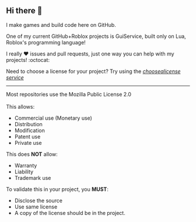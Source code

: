 ## Hi there 👋

I make games and build code here on GitHub.

One of my current GitHub+Roblox projects is GuiService, built only on Lua, Roblox's programming language!

I really :heart: issues and pull requests, just one way you can help with my projects! :octocat:

Need to choose a license for your project? Try using the [*choosealicense service*](https://choosealicense.com)

***

Most repositories use the Mozilla Public License 2.0
<br>
<br>
This allows:
* Commercial use (Monetary use)
* Distribution
* Modification
* Patent use
* Private use

This does **NOT** allow:
* Warranty
* Liability
* Trademark use

To validate this in your project, you **MUST**:
* Disclose the source
* Use same license
* A copy of the license should be in the project.
